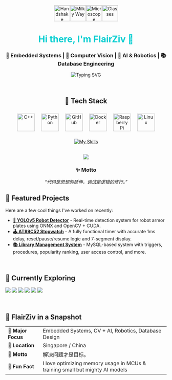 <!--
## Hi there 👋
**flairziv/flairziv** is a ✨ _special_ ✨ repository because its `README.md` (this file) appears on your GitHub profile.

Here are some ideas to get you started:

- 🔭 I’m currently working on ...
- 🌱 I’m currently learning ...
- 👯 I’m looking to collaborate on ...
- 🤔 I’m looking for help with ...
- 💬 Ask me about ...
- 📫 How to reach me: ...
- 😄 Pronouns: ...
- ⚡ Fun fact: ...
-->

<div align="center">

  <!-- Welcome Emojis -->
  <div style="display: flex; justify-content: center; align-items: center;">
    <img src="https://raw.githubusercontent.com/Tarikul-Islam-Anik/Animated-Fluent-Emojis/master/Emojis/Hand%20gestures/Handshake.png" alt="Handshake" width="50" height="50" />
    <img src="https://raw.githubusercontent.com/Tarikul-Islam-Anik/Animated-Fluent-Emojis/master/Emojis/Travel%20and%20places/Milky%20Way.png" alt="Milky Way" width="50" height="50" />
    <img src="https://raw.githubusercontent.com/Tarikul-Islam-Anik/Animated-Fluent-Emojis/master/Emojis/Objects/Microscope.png" alt="Microscope" width="50" height="50" />
    <img src="https://raw.githubusercontent.com/Tarikul-Islam-Anik/Animated-Fluent-Emojis/master/Emojis/Objects/Glasses.png" alt="Glasses" width="50" height="50" />
  </div>

  <h1 style="color: #00CED1;">Hi there, I'm FlairZiv 👋</h1>
  <h3>🏹 Embedded Systems | 🤖 Computer Vision | 🧠 AI & Robotics | 📚 Database Engineering</h3>

  ![Typing SVG](https://readme-typing-svg.demolab.com?font=Fira+Code&duration=4000&pause=1000&color=00BFFF&vCenter=true&width=600&lines=Welcome+to+my+GitHub!;Exploring+the+intersection+of+hardware+and+AI.;Building+with+code%2C+logic+and+vision.)

  <br />

<!-- Tech Stack -->
<h2>🧰 Tech Stack</h2>
<div style="display: flex; flex-wrap: wrap; justify-content: center; gap: 20px; padding: 10px 0;">
  <img src="https://techstack-generator.vercel.app/cpp-icon.svg" alt="C++" width="55" height="55" />
  <img src="https://techstack-generator.vercel.app/python-icon.svg" alt="Python" width="55" height="55" />
  <img src="https://techstack-generator.vercel.app/github-icon.svg" alt="GitHub" width="55" height="55" />
  <img src="https://techstack-generator.vercel.app/docker-icon.svg" alt="Docker" width="55" height="55" />
  <img src="https://techstack-generator.vercel.app/raspberrypi-icon.svg" alt="Raspberry Pi" width="55" height="55" />
  <img src="https://techstack-generator.vercel.app/linux-icon.svg" alt="Linux" width="55" height="55" />
</div>

  <!-- Skill Icons -->
  [![My Skills](https://skillicons.dev/icons?i=c,cpp,py,opencv,pytorch,tensorflow,matlab,git,vscode,anaconda,docker,mysql,raspberrypi,arduino,linux,keil&theme=light)](https://skillicons.dev)

  <br />

  <!-- Quote -->
  <img src="https://quotes-github-readme.vercel.app/api?type=horizontal&theme=light&quote=技术不是终点，解决问题才是目标。&author=FlairZiv" />


  <br />

  <!-- Motto -->
  <h3>✨ Motto</h3>
  <p><i>“代码是思想的延伸，调试是逻辑的修行。”</i></p>

</div>

<!-- 🚀 Pinned Projects -->
<h2>🚀 Featured Projects</h2>
<p>Here are a few cool things I've worked on recently:</p>

<ul>
  <li><a href="https://github.com/FlairZiv/YOLOv5-Robot-Detector"><b>🎯 YOLOv5 Robot Detector</b></a> - Real-time detection system for robot armor plates using ONNX and OpenCV + CUDA.</li>
  <li><a href="https://github.com/FlairZiv/AT89C52-Stopwatch"><b>🕹️ AT89C52 Stopwatch</b></a> - A fully functional timer with accurate 1ms delay, reset/pause/resume logic and 7-segment display.</li>
  <li><a href="https://github.com/FlairZiv/Library-System-SQL"><b>📚 Library Management System</b></a> - MySQL-based system with triggers, procedures, popularity ranking, user access control, and more.</li>
</ul>

<br />

<!-- 🧠 Recently Exploring -->
<h2>🧠 Currently Exploring</h2>
<p>
  <img src="https://img.shields.io/badge/-YOLOv8-red" />
  <img src="https://img.shields.io/badge/-OpenVINO-blue" />
  <img src="https://img.shields.io/badge/-Jetson%20Nano-green" />
  <img src="https://img.shields.io/badge/-EKF%20Tracking-yellow" />
  <img src="https://img.shields.io/badge/-ROS2%20Navigation-purple" />
  <img src="https://img.shields.io/badge/-CSDN%20Blog-orange" />
</p>

<br />

<!-- 🎯 Profile Cards -->
<h2>🎯 FlairZiv in a Snapshot</h2>

<table>
  <tr>
    <td><b>🔬 Major Focus</b></td>
    <td>Embedded Systems, CV + AI, Robotics, Database Design</td>
  </tr>
  <tr>
    <td><b>📍 Location</b></td>
    <td>Singapore / China</td>
  </tr>
  <tr>
    <td><b>📖 Motto</b></td>
    <td>解决问题才是目标。</td>
  </tr>
  <tr>
    <td><b>🧠 Fun Fact</b></td>
    <td>I love optimizing memory usage in MCUs & training small but mighty AI models</td>
  </tr>
</table>
